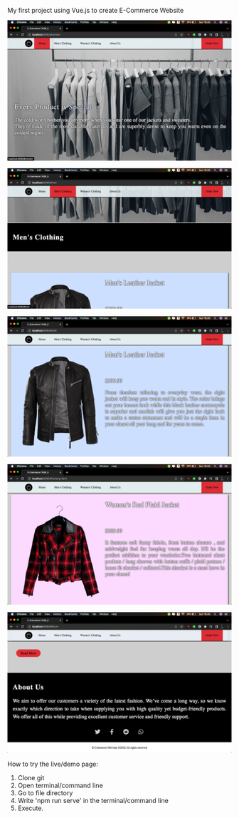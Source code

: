My first project using Vue.js to create E-Commerce Website

![alt text](https://raw.githubusercontent.com/helvizar/ecommerce-catalog/master/public/web-demo1.png)

![alt text](https://raw.githubusercontent.com/helvizar/ecommerce-catalog/master/public/web-demo2.png)

![alt text](https://raw.githubusercontent.com/helvizar/ecommerce-catalog/master/public/web-demo3.png)

![alt text](https://raw.githubusercontent.com/helvizar/ecommerce-catalog/master/public/web-demo4.png)

![alt text](https://raw.githubusercontent.com/helvizar/ecommerce-catalog/master/public/web-demo5.png)


How to try the live/demo page:
1. Clone git
2. Open terminal/command line
3. Go to file directory
4. Write 'npm run serve' in the terminal/command line
5. Execute.
